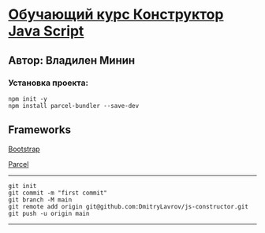 # [Обучающий курс Конструктор Java Script](https://vladilen.ru/pl/teach/control/lesson/view?id=173535705&editMode=0)

## Автор: Владилен Минин

### Установка проекта:

```
npm init -y
npm install parcel-bundler --save-dev
```

## Frameworks

[Bootstrap](https://getbootstrap.com/docs/4.5/getting-started/introduction/)

[Parcel](https://ru.parceljs.org/getting_started.html)

---

```
git init
git commit -m "first commit"
git branch -M main
git remote add origin git@github.com:DmitryLavrov/js-constructor.git
git push -u origin main
```

---
